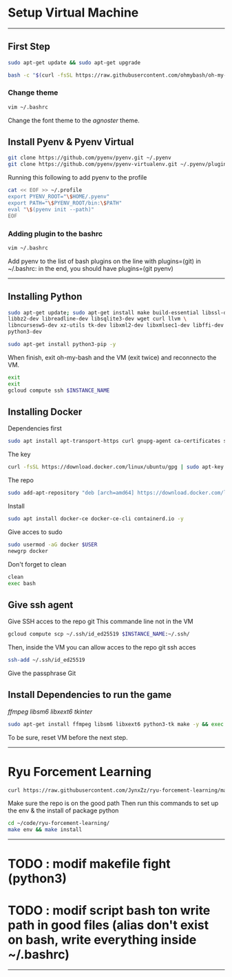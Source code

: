# Setup Virtual Machine

---

## First Step

```bash
sudo apt-get update && sudo apt-get upgrade
```

```bash
bash -c "$(curl -fsSL https://raw.githubusercontent.com/ohmybash/oh-my-bash/master/tools/install.sh)"
```

### Change theme

```bash
vim ~/.bashrc
```

Change the font theme to the _agnoster_ theme.

## Install Pyenv & Pyenv Virtual

```bash
git clone https://github.com/pyenv/pyenv.git ~/.pyenv
git clone https://github.com/pyenv/pyenv-virtualenv.git ~/.pyenv/plugins/pyenv-virtualenv
```

Running this following to add pyenv to the profile

```bash
cat << EOF >> ~/.profile
export PYENV_ROOT="\$HOME/.pyenv"
export PATH="\$PYENV_ROOT/bin:\$PATH"
eval "\$(pyenv init --path)"
EOF
```

### Adding plugin to the bashrc

```bash
vim ~/.bashrc
```

Add pyenv to the list of bash plugins on the line with plugins=(git) in ~/.bashrc: in the end, you should have plugins=(git pyenv)

---

## Installing Python

```bash
sudo apt-get update; sudo apt-get install make build-essential libssl-dev zlib1g-dev \
libbz2-dev libreadline-dev libsqlite3-dev wget curl llvm \
libncursesw5-dev xz-utils tk-dev libxml2-dev libxmlsec1-dev libffi-dev liblzma-dev \
python3-dev
```

```bash
sudo apt-get install python3-pip -y
```

When finish, exit oh-my-bash and the VM (exit twice) and reconnecto the VM.

```bash
exit
exit
gcloud compute ssh $INSTANCE_NAME
```

## Installing Docker

Dependencies first

```bash
sudo apt install apt-transport-https curl gnupg-agent ca-certificates software-properties-common -y
```

The key

```bash
curl -fsSL https://download.docker.com/linux/ubuntu/gpg | sudo apt-key add -
```

The repo

```bash
sudo add-apt-repository "deb [arch=amd64] https://download.docker.com/linux/ubuntu focal stable"
```

Install

```bash
sudo apt install docker-ce docker-ce-cli containerd.io -y
```

Give acces to sudo

```bash
sudo usermod -aG docker $USER
newgrp docker
```

Don't forget to clean

```bash
clean
exec bash
```

## Give ssh agent

Give SSH acces to the repo git
This commande line not in the VM

```bash
gcloud compute scp ~/.ssh/id_ed25519 $INSTANCE_NAME:~/.ssh/
```

Then, inside the VM you can allow acces to the repo git ssh acces

```bash
ssh-add ~/.ssh/id_ed25519
```

Give the passphrase Git

## Install Dependencies to run the game

_ffmpeg libsm6 libxext6 tkinter_

```bash
sudo apt-get install ffmpeg libsm6 libxext6 python3-tk make -y && exec bash
```

To be sure, reset VM before the next step.

---

# Ryu Forcement Learning

```bash
curl https://raw.githubusercontent.com/JynxZz/ryu-forcement-learning/master/dotfiles/.setup_rl.sh | sh && exec zsh
```

Make sure the repo is on the good path
Then run this commands to set up the env & the install of package python

```bash
cd ~/code/ryu-forcement-learning/
make env && make install
```

---

# TODO : modif makefile fight (python3)

# TODO : modif script bash ton write path in good files (alias don't exist on bash, write everything inside ~/.bashrc)

---
